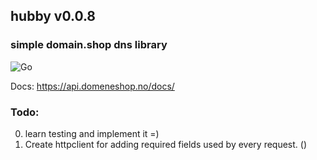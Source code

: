 ## hubby v0.0.8
### simple domain.shop dns library

![Go](https://github.com/ravndaa/hubby/workflows/Go/badge.svg)

Docs: https://api.domeneshop.no/docs/


### Todo:
0. learn testing and implement it =)
1. Create httpclient for adding required fields used by every request. ()